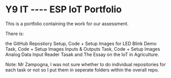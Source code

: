 # Y9 IT ----  ESP IoT Portfolio
This is a portfolio containing the work for our assessment.

There is:

the GitHub Repostiory Setup, Code + Setup Images for LED Blink Demo Task, Code + Setup Images Inputs & Outputs Task, Code + Setup Images Analog Data Input Reader Tasak and The Essay on the IoT in Agriculture.

Note: Mr Zampogna, I was not sure whether to do individual repositories for each task or not so I put them in seperate folders within the overall repo.
